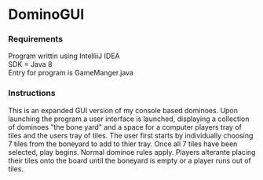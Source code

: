 # DominoGUI

### Requirements
Program writtin using IntelliiJ IDEA  
SDK = Java 8  
Entry for program is GameManger.java

### Instructions
This is an expanded GUI version of my console based dominoes.  Upon launching the program
a user interface is launched, displaying a collection of dominoes "the bone yard" and a space for
a computer players tray of tiles and the users tray of tiles.  The user first starts by individually 
choosing 7 tiles from the boneyard to add to thier tray.  Once all 7 tiles have been selected, play 
begins.  Normal dominoe rules apply.  Players alterante placing their tiles onto the board until
the boneyard is empty or a player runs out of tiles.

